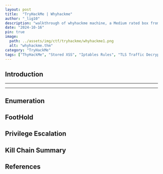 ```yaml
---
layout: post
title:  "TryHackMe | Whyhackme"
author: "_lig10"
description: "walkthrough of whyhackme machine, a Medium rated box from TryHackme"
date: "2024-10-16"
pin: true
image:
  path: ../assets/img/ctf/tryhackme/whyhackme1.png
  alt: "whyhackme.thm"
category: "TryHackMe"
tags: ["ThyHackMe", "Stored XSS", "Iptables Rules", "TLS Traffic Decryption"]
---
```

## Introduction
------------------------------------------------------------------------------------------


------------------------------------------------------------------------------------------


## Enumeration


## FootHold


## Privilege Escalation


## Kill Chain Summary


## References